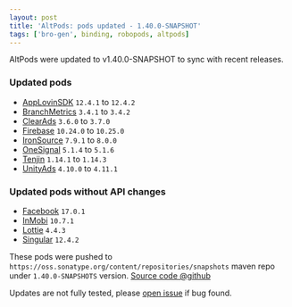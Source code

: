 ```yaml
---
layout: post
title: 'AltPods: pods updated - 1.40.0-SNAPSHOT'
tags: ['bro-gen', binding, robopods, altpods]
---
```

AltPods were updated to v1.40.0-SNAPSHOT to sync with recent releases.

### Updated pods
- [AppLovinSDK](https://github.com/dkimitsa/robovm-robopods/tree/dev/v1.40.0/applovinsdk/)     `12.4.1` to `12.4.2`
- [BranchMetrics](https://github.com/dkimitsa/robovm-robopods/tree/dev/v1.40.0/branchmetrics/) `3.4.1` to `3.4.2`
- [ClearAds](https://github.com/dkimitsa/robovm-robopods/tree/dev/v1.40.0/cleverads/)          `3.6.0` to `3.7.0`
- [Firebase](https://github.com/dkimitsa/robovm-robopods/tree/dev/v1.40.0/firebase/)           `10.24.0` to `10.25.0`
- [IronSource](https://github.com/dkimitsa/robovm-robopods/tree/dev/v1.40.0/ironsource/)       `7.9.1` to `8.0.0`
- [OneSignal](https://github.com/dkimitsa/robovm-robopods/tree/dev/v1.40.0/onesignal/)         `5.1.4` to `5.1.6`
- [Tenjin](https://github.com/dkimitsa/robovm-robopods/tree/dev/v1.40.0/tenjin/)               `1.14.1` to `1.14.3`
- [UnityAds](https://github.com/dkimitsa/robovm-robopods/tree/dev/v1.40.0/unityads/)           `4.10.0` to `4.11.1`

### Updated pods without API changes 
- [Facebook](https://github.com/dkimitsa/robovm-robopods/tree/dev/v1.40.0/facebook/)   `17.0.1`
- [InMobi](https://github.com/dkimitsa/robovm-robopods/tree/dev/v1.40.0/inmobi/)       `10.7.1`
- [Lottie](https://github.com/dkimitsa/robovm-robopods/tree/dev/v1.40.0/lottie/)       `4.4.3`
- [Singular](https://github.com/dkimitsa/robovm-robopods/tree/dev/v1.40.0/singular/)   `12.4.2`

These pods were pushed to `https://oss.sonatype.org/content/repositories/snapshots` maven repo under `1.40.0-SNAPSHOTS` version.
[Source code @github](https://github.com/dkimitsa/robovm-robopods/tree/dev/v1.40.0)

Updates are not fully tested, please [open issue](https://github.com/dkimitsa/robovm-robopods/issues/new) if bug found.
